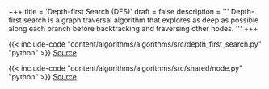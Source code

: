 +++
title = 'Depth-first Search (DFS)'
draft = false
description =  '''
Depth-first search is a graph traversal algorithm that explores as deep as
possible along each branch before backtracking and traversing other nodes.
'''
+++

{{< include-code "content/algorithms/algorithms/src/depth_first_search.py" "python" >}}
[Source](https://github.com/grind-rip/algorithms/blob/master/src/depth_first_search.py)

{{< include-code "content/algorithms/algorithms/src/shared/node.py" "python" >}}
[Source](https://github.com/grind-rip/algorithms/blob/master/src/shared/node.py)
